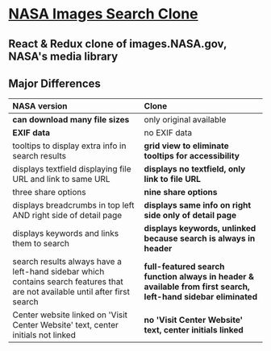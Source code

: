 # [NASA Images Search Clone](https://nasasearchclone.now.sh/)

## React & Redux clone of images.NASA.gov, NASA's media library

## Major Differences

| NASA version | Clone           |
| :------------- | :--------------- |
| **can download many file sizes**   | only original available      |
| **EXIF data** | no EXIF data |
| tooltips to display extra info in search results | **grid view to eliminate tooltips for accessibility** |
| displays textfield displaying file URL and link to same URL | **displays no textfield, only link to file URL** |
| three share options | **nine share options** |
| displays breadcrumbs in top left AND right side of detail page | **displays same info on right side only of detail page** |
| displays keywords and links them to search  | **displays keywords, unlinked because search is always in header** |
| search results always have a left-hand sidebar which contains search features that are not available until after first search | **full-featured search function always in header & available from first search, left-hand sidebar eliminated** |
| Center website linked on 'Visit Center Website' text, center initials not linked | **no 'Visit Center Website' text, center initials linked** |
